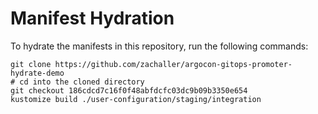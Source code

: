 # Manifest Hydration

To hydrate the manifests in this repository, run the following commands:

```shell
git clone https://github.com/zachaller/argocon-gitops-promoter-hydrate-demo
# cd into the cloned directory
git checkout 186cdcd7c16f0f48abfdcfc03dc9b09b3350e654
kustomize build ./user-configuration/staging/integration
```
